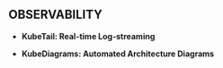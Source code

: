 ## OBSERVABILITY

- **KubeTail: Real-time Log-streaming**

- **KubeDiagrams: Automated Architecture Diagrams**